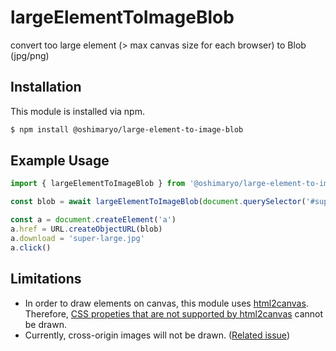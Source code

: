 # largeElementToImageBlob
convert too large element (> max canvas size for each browser) to Blob (jpg/png)

## Installation
This module is installed via npm.
```sh
$ npm install @oshimaryo/large-element-to-image-blob
```

## Example Usage
```js
import { largeElementToImageBlob } from '@oshimaryo/large-element-to-image-blob'

const blob = await largeElementToImageBlob(document.querySelector('#super-large'), { type: 'image/jpeg'})

const a = document.createElement('a')
a.href = URL.createObjectURL(blob)
a.download = 'super-large.jpg'
a.click()
```

## Limitations
* In order to draw elements on canvas, this module uses [html2canvas](https://html2canvas.hertzen.com/). Therefore, [CSS propeties that are not supported by html2canvas](https://html2canvas.hertzen.com/features#unsupported-css-properties) cannot be drawn.
* Currently, cross-origin images will not be drawn. ([Related issue](https://github.com/oshimaryo/large-element-to-image-blob/issues/6))
